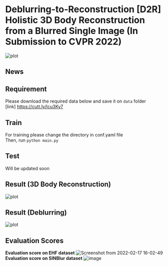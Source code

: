 # Deblurring-to-Reconstruction [D2R] Holistic 3D Body Reconstruction from a Blurred Single Image (In Submission to CVPR 2022)
![plot](https://user-images.githubusercontent.com/34101139/152974439-8aa55843-0c67-4f57-9ae0-7830f3e0eb81.jpg)
<!-- 
![plot](https://github.com/joshuajano/joint_framework/blob/c2478031505eca043c1270031cd43ec3695dd283/images/TrainDeb2.png)
![plot](https://github.com/joshuajano/joint_framework/blob/c2478031505eca043c1270031cd43ec3695dd283/images/train3D2.png) -->
## News

## Requirement
Please download the required data below and save it on `data` folder\
[link] https://cutt.ly/Icu3Ky7

## Train
For training please change the directory in conf.yaml file\
Then, run `python main.py`

## Test
Will be updated soon

## Result (3D Body Reconstruction)
![plot](https://github.com/joshuajano/joint_framework/blob/c2478031505eca043c1270031cd43ec3695dd283/images/1.png)
## Result (Deblurring)
![plot](https://github.com/joshuajano/joint_framework/blob/7e83b9de2ad4ae96379342945f0e9c07f9bfbf3f/images/2_2.png)

## Evaluation Scores
**Evaluation score on EHF dataset**
![Screenshot from 2022-02-17 16-02-49](https://user-images.githubusercontent.com/34101139/154422870-8b25b7d5-62a4-4109-8e8e-7a8b0bfe6da4.png)
**Evaluation score on SINBlur dataset**
![image](https://user-images.githubusercontent.com/34101139/154425790-9ddb42ed-ed71-430c-89cd-8601250041e3.png)

